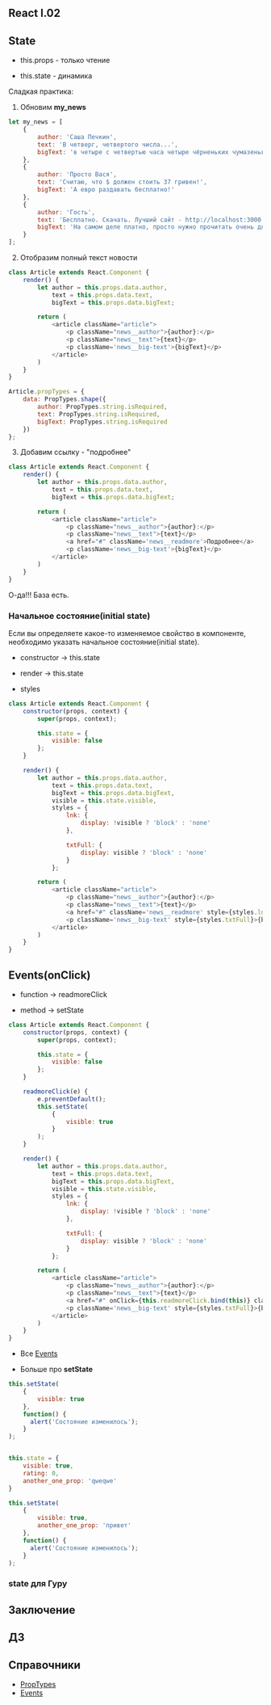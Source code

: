 ## React l.02
 
## State

- this.props - только чтение

- this.state - динамика

Сладкая практика:

1. Обновим **my_news**  
```js
let my_news = [
    {
        author: 'Саша Печкин',
        text: 'В четверг, четвертого числа...',
        bigText: 'в четыре с четвертью часа четыре чёрненьких чумазеньких чертёнка чертили чёрными чернилами чертёж.'
    },
    {
        author: 'Просто Вася',
        text: 'Считаю, что $ должен стоить 37 гривен!',
        bigText: 'А евро раздавать бесплатно!'
    },
    {
        author: 'Гость',
        text: 'Бесплатно. Скачать. Лучший сайт - http://localhost:3000',
        bigText: 'На самом деле платно, просто нужно прочитать очень длинное лицензионное соглашение'
    }
];
```
2. Отобразим полный текст новости  
```js
class Article extends React.Component {
    render() {
        let author = this.props.data.author,
            text = this.props.data.text,
            bigText = this.props.data.bigText;

        return (
            <article className="article">
                <p className="news__author">{author}:</p>
                <p className="news__text">{text}</p>
                <p className='news__big-text'>{bigText}</p>
            </article>
        )
    }
}

Article.propTypes = {
    data: PropTypes.shape({
        author: PropTypes.string.isRequired,
        text: PropTypes.string.isRequired,
        bigText: PropTypes.string.isRequired
    })
};
```
3. Добавим ссылку - "подробнее"  
```js
class Article extends React.Component {
    render() {
        let author = this.props.data.author,
            text = this.props.data.text,
            bigText = this.props.data.bigText;

        return (
            <article className="article">
                <p className="news__author">{author}:</p>
                <p className="news__text">{text}</p>
                <a href="#" className='news__readmore'>Подробнее</a>
                <p className='news__big-text'>{bigText}</p>
            </article>
        )
    }
}
```

О-да!!! База есть.

### Начальное состояние(initial state)

Если вы определяете какое-то изменяемое свойство в компоненте, необходимо указать начальное состояние(initial state).

- constructor -> this.state

- render -> this.state

- styles


```js
class Article extends React.Component {
    constructor(props, context) {
        super(props, context);

        this.state = {
            visible: false
        };
    }

    render() {
        let author = this.props.data.author,
            text = this.props.data.text,
            bigText = this.props.data.bigText,
            visible = this.state.visible,
            styles = {
                lnk: {
                    display: !visible ? 'block' : 'none'
                },

                txtFull: {
                    display: visible ? 'block' : 'none'
                }
            };

        return (
            <article className="article">
                <p className="news__author">{author}:</p>
                <p className="news__text">{text}</p>
                <a href="#" className='news__readmore' style={styles.lnk}>Подробнее</a>
                <p className='news__big-text' style={styles.txtFull}>{bigText}</p>
            </article>
        )
    }
}
```

## Events(onClick)

- function -> readmoreClick

- method -> setState

```js
class Article extends React.Component {
    constructor(props, context) {
        super(props, context);

        this.state = {
            visible: false
        };
    }

    readmoreClick(e) {
        e.preventDefault();
        this.setState(
            {
                visible: true
            }
        );
    }

    render() {
        let author = this.props.data.author,
            text = this.props.data.text,
            bigText = this.props.data.bigText,
            visible = this.state.visible,
            styles = {
                lnk: {
                    display: !visible ? 'block' : 'none'
                },

                txtFull: {
                    display: visible ? 'block' : 'none'
                }
            };

        return (
            <article className="article">
                <p className="news__author">{author}:</p>
                <p className="news__text">{text}</p>
                <a href="#" onClick={this.readmoreClick.bind(this)} className='news__readmore' style={styles.lnk}>Подробнее</a>
                <p className='news__big-text' style={styles.txtFull}>{bigText}</p>
            </article>
        )
    }
}
```

- Все [Events](https://facebook.github.io/react/docs/events.html)

- Больше про **setState**

```js
this.setState(
    {
        visible: true
    },
    function() {
      alert('Состояние изменилось');
    }
);
```

```js

this.state = {
    visible: true,
    rating: 0,
    another_one_prop: 'qweqwe'
}

this.setState(
    {
        visible: true,
        another_one_prop: 'привет'
    },
    function() {
      alert('Состояние изменилось');
    }
);
```


### state для Гуру 


## Заключение

## ДЗ

## Справочники
- [PropTypes](https://www.npmjs.com/package/prop-types)
- [Events](https://facebook.github.io/react/docs/events.html)